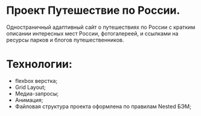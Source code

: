 # Проект Путешествие по России.

Одностраничный адаптивный сайт о путешествиях по России с кратким описании интересных мест России, фотогалереей, и ссылками на ресурсы парков и блогов путешественников. 

# Технологии:

 * flexbox верстка;
 * Grid Layout;
 * Медиа-запросы;
 * Анимация;
 * Файловая структура проекта оформлена по правилам Nested БЭМ;



